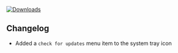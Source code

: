 [![Downloads](https://img.shields.io/github/downloads/zevnda/steam-game-idler/1.8.6/total?style=for-the-badge&logo=github&color=137eb5)](https://github.com/zevnda/steam-game-idler/releases/download/1.8.6/Steam.Game.Idler_1.8.6_x64-setup.exe)

## Changelog
- Added a `check for updates` menu item to the system tray icon
